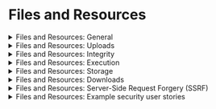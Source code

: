 # Files and Resources

<details>
  <summary>
    Files and Resources: General
  </summary>
  
* Handle tainted file data in a secure manner.
* Store tainted file data obtained from untrusted sources outside the web root and with limited permissions.
</details>

<details>
  <summary>
    Files and Resources: Uploads
  </summary>
  
* Place limits on the files such that large files cannot fill up storage and cause a denial of service attack.
* Check compressed files for "zip bombs" -- small input files that decompress into huge files, thus exhausting file storage limits.
* Enforce file size and maximum number of files per user quotas to ensure that a single user cannot fill up the storage with too many files or excessively large files.
</details>

<details>
  <summary>
    Files and Resources: Integrity
  </summary>
  
* Validate files obtained from untrusted sources to be of an expected type based on the file's content, not just its extension or magic number.
</details>

<details>
  <summary>
    Files and Resources: Execution
  </summary>
  
* Do not use user-submitted filenames directly with system or framework files and URLs to protect against path traversal.
* Validate or ignore user-submitted filenames to prevent the disclosure, creation, updating, or removal of local or remote files.
* Protect against reflective file download by validating or ignoring user-submitted filenames in a JSON, JSONP, or URL parameter; 
set the response Content-Type header to text/plain, and the Content-Disposition header to a fixed filename.
* Do not use user-submitted filenames directly with system APIs or libraries to protect against OS command injection.
* Do not include and execute functionality from untrusted sources, such as unverified content distribution networks, JavaScript libraries, 
node npm libraries, or server-side DLLs.
</details>

<details>
  <summary>
    Files and Resources: Storage
  </summary>
  
* Store files from untrusted sources outside the web root, with limited permissions, and with strong validation.
* Scan files obtained from untrusted sources by antivirus scanners to prevent upload of known malicious content.
</details>

<details>
  <summary>
    Files and Resources: Downloads
  </summary>
  
* Configure the web tier to serve only files with specific file extensions to prevent unintentional information and source code leakage 
(e.g. backup files, temporary working files, compressed files, and other extensions commonly used by editors).
* Never execute direct requests to uploaded files (especially as HTML/JavaScript content).
</details>

<details>
  <summary>
    Files and Resources: Server-Side Request Forgery (SSRF)
  </summary>
  
* Configure the web or application server with a whitelist of resources or systems to which the server can send requests or load data/files from.
</details>

<details>
  <summary>
    Files and Resources: Example security user stories
  </summary>
  
* As a user, I want the application to validate that any files or data uploaded do not cause any adverse impact to functionality, data, or access.
</details>

